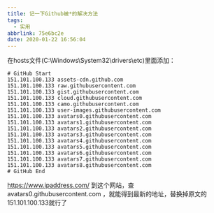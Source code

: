 ```yaml
---
title: 记一下Github被*的解决方法
tags:
  - 实用
abbrlink: 75e6bc2e
date: 2020-01-22 16:56:04
---
```


在hosts文件(C:\Windows\System32\drivers\etc)里面添加：

```plain
# GitHub Start 
151.101.100.133 assets-cdn.github.com 
151.101.100.133 raw.githubusercontent.com 
151.101.100.133 gist.githubusercontent.com 
151.101.100.133 cloud.githubusercontent.com 
151.101.100.133 camo.githubusercontent.com 
151.101.100.133 user-images.githubusercontent.com
151.101.100.133 avatars0.githubusercontent.com 
151.101.100.133 avatars1.githubusercontent.com 
151.101.100.133 avatars2.githubusercontent.com 
151.101.100.133 avatars3.githubusercontent.com 
151.101.100.133 avatars4.githubusercontent.com 
151.101.100.133 avatars5.githubusercontent.com 
151.101.100.133 avatars6.githubusercontent.com 
151.101.100.133 avatars7.githubusercontent.com 
151.101.100.133 avatars8.githubusercontent.com 
# GitHub End
```

https://www.ipaddress.com/
到这个网站，查avatars0.githubusercontent.com ，就能得到最新的地址，替换掉原文的151.101.100.133就行了
